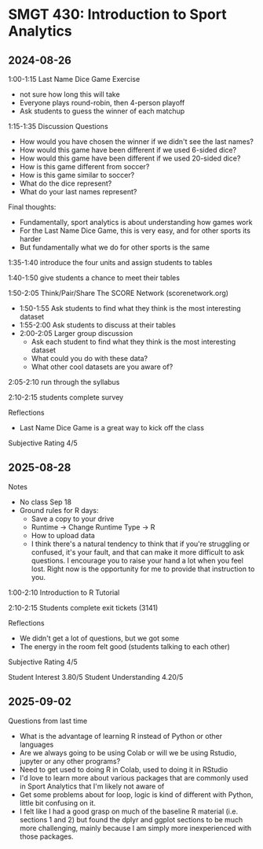 
# SMGT 430: Introduction to Sport Analytics

## 2024-08-26

1:00-1:15 Last Name Dice Game Exercise
- not sure how long this will take
- Everyone plays round-robin, then 4-person playoff
- Ask students to guess the winner of each matchup

1:15-1:35 Discussion Questions
- How would you have chosen the winner if we didn't see the last names?
- How would this game have been different if we used 6-sided dice?
- How would this game have been different if we used 20-sided dice?
- How is this game different from soccer?
- How is this game similar to soccer?
- What do the dice represent?
- What do your last names represent?

Final thoughts:
- Fundamentally, sport analytics is about understanding how games work
- For the Last Name Dice Game, this is very easy, and for other sports its harder
- But fundamentally what we do for other sports is the same

1:35-1:40 introduce the four units and assign students to tables

1:40-1:50 give students a chance to meet their tables

1:50-2:05 Think/Pair/Share The SCORE Network (scorenetwork.org)
- 1:50-1:55 Ask students to find what they think is the most interesting dataset
- 1:55-2:00 Ask students to discuss at their tables
- 2:00-2:05 Larger group discussion
  - Ask each student to find what they think is the most interesting dataset
  - What could you do with these data?
  - What other cool datasets are you aware of?

2:05-2:10 run through the syllabus

2:10-2:15 students complete survey

Reflections
- Last Name Dice Game is a great way to kick off the class

Subjective Rating 4/5


## 2025-08-28

Notes

- No class Sep 18
- Ground rules for R days:
  - Save a copy to your drive
  - Runtime -> Change Runtime Type -> R
  - How to upload data
  - I think there's a natural tendency to think that if you're struggling or confused, it's your fault, and that can make it more difficult to ask questions. I encourage you to raise your hand a lot when you feel lost. Right now is the opportunity for me to provide that instruction to you.

1:00-2:10 Introduction to R Tutorial

2:10-2:15 Students complete exit tickets (3141)

Reflections
- We didn't get a lot of questions, but we got some
- The energy in the room felt good (students talking to each other)

Subjective Rating 4/5

Student Interest      3.80/5
Student Understanding 4.20/5


## 2025-09-02

Questions from last time
- What is the advantage of learning R instead of Python or other languages
- Are we always going to be using Colab or will we be using Rstudio, jupyter or any other programs?
- Need to get used to doing R in Colab, used to doing it in RStudio
- I'd love to learn more about various packages that are commonly used in Sport Analytics that I'm likely not aware of
- Get some problems about for loop, logic is kind of different with Python, little bit confusing on it. 
- I felt like I had a good grasp on much of the baseline R material (i.e. sections 1 and 2) but found the dplyr and ggplot sections to be much more challenging, mainly because I am simply more inexperienced with those packages.
